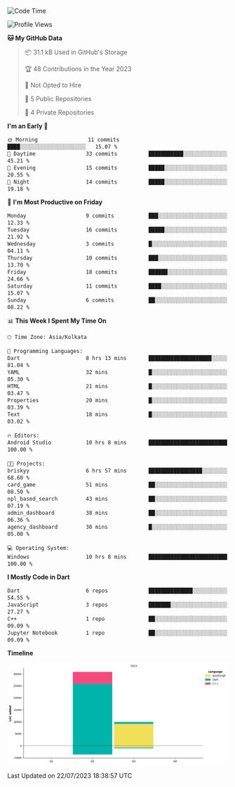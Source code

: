 <!--START_SECTION:waka-->
![Code Time](http://img.shields.io/badge/Code%20Time-123%20hrs%2019%20mins-blue)

![Profile Views](http://img.shields.io/badge/Profile%20Views-0-blue)

**🐱 My GitHub Data** 

> 📦 31.1 kB Used in GitHub's Storage 
 > 
> 🏆 48 Contributions in the Year 2023
 > 
> 🚫 Not Opted to Hire
 > 
> 📜 5 Public Repositories 
 > 
> 🔑 4 Private Repositories 
 > 
**I'm an Early 🐤** 

```text
🌞 Morning                11 commits          ████░░░░░░░░░░░░░░░░░░░░░   15.07 % 
🌆 Daytime                33 commits          ███████████░░░░░░░░░░░░░░   45.21 % 
🌃 Evening                15 commits          █████░░░░░░░░░░░░░░░░░░░░   20.55 % 
🌙 Night                  14 commits          █████░░░░░░░░░░░░░░░░░░░░   19.18 % 
```
📅 **I'm Most Productive on Friday** 

```text
Monday                   9 commits           ███░░░░░░░░░░░░░░░░░░░░░░   12.33 % 
Tuesday                  16 commits          █████░░░░░░░░░░░░░░░░░░░░   21.92 % 
Wednesday                3 commits           █░░░░░░░░░░░░░░░░░░░░░░░░   04.11 % 
Thursday                 10 commits          ███░░░░░░░░░░░░░░░░░░░░░░   13.70 % 
Friday                   18 commits          ██████░░░░░░░░░░░░░░░░░░░   24.66 % 
Saturday                 11 commits          ████░░░░░░░░░░░░░░░░░░░░░   15.07 % 
Sunday                   6 commits           ██░░░░░░░░░░░░░░░░░░░░░░░   08.22 % 
```


📊 **This Week I Spent My Time On** 

```text
🕑︎ Time Zone: Asia/Kolkata

💬 Programming Languages: 
Dart                     8 hrs 13 mins       ████████████████████░░░░░   81.04 % 
YAML                     32 mins             █░░░░░░░░░░░░░░░░░░░░░░░░   05.30 % 
HTML                     21 mins             █░░░░░░░░░░░░░░░░░░░░░░░░   03.47 % 
Properties               20 mins             █░░░░░░░░░░░░░░░░░░░░░░░░   03.39 % 
Text                     18 mins             █░░░░░░░░░░░░░░░░░░░░░░░░   03.02 % 

🔥 Editors: 
Android Studio           10 hrs 8 mins       █████████████████████████   100.00 % 

🐱‍💻 Projects: 
briskyy                  6 hrs 57 mins       █████████████████░░░░░░░░   68.60 % 
card_game                51 mins             ██░░░░░░░░░░░░░░░░░░░░░░░   08.50 % 
npl_based_search         43 mins             ██░░░░░░░░░░░░░░░░░░░░░░░   07.19 % 
admin_dashboard          38 mins             ██░░░░░░░░░░░░░░░░░░░░░░░   06.36 % 
agency_dashboard         30 mins             █░░░░░░░░░░░░░░░░░░░░░░░░   05.00 % 

💻 Operating System: 
Windows                  10 hrs 8 mins       █████████████████████████   100.00 % 
```

**I Mostly Code in Dart** 

```text
Dart                     6 repos             ██████████████░░░░░░░░░░░   54.55 % 
JavaScript               3 repos             ███████░░░░░░░░░░░░░░░░░░   27.27 % 
C++                      1 repo              ██░░░░░░░░░░░░░░░░░░░░░░░   09.09 % 
Jupyter Notebook         1 repo              ██░░░░░░░░░░░░░░░░░░░░░░░   09.09 % 
```



**Timeline**

![Lines of Code chart](https://raw.githubusercontent.com/sairam030/sairam030/main/assets/bar_graph.png)


 Last Updated on 22/07/2023 18:38:57 UTC
<!--END_SECTION:waka-->
